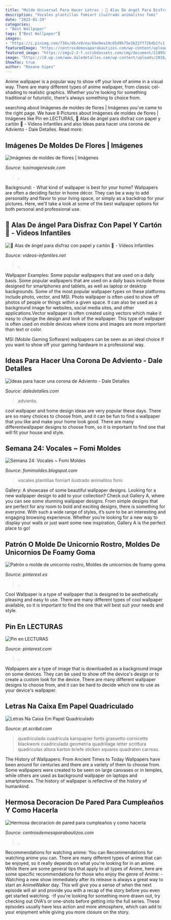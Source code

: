 ```yaml
---
title: "Molde Universal Para Hacer Letras : 🎯 Alas De ángel Para Disfraz Con Papel Y Cartón 🚀"
description: "Vocales plantillas fomiart ilustrado animalitos fomi"
date: "2022-01-29"
categories:
- "Best Wallpaper"
tags: ["Best Wallpaper"]
images:
- "https://i.pinimg.com/736x/6b/e9/ea/6be9ea19c05d9b75e3b22ff726db1fc1.jpg"
featuredImage: "https://centrosdemesaparabautizos.com/wp-content/uploads/2020/02/decoracion-de-pared-para-cumpleaños-de-30.jpg"
featured_image: "https://imgv2-2-f.scribdassets.com/img/document/21895456/original/5c9da0b4ef/1502574356"
image: "https://i0.wp.com/www.daledetalles.com/wp-content/uploads/2016/09/corona-de-adviento9.jpg"
ShowToc: true
author: "Roxane Sipes"
---
```



Anime wallpaper is a popular way to show off your love of anime in a visual way. There are many different types of anime wallpaper, from classic cel-shading to realistic graphics. Whether you're looking for something traditional or futuristic, there's always something to choice from.

	

		
searching about Imágenes de moldes de flores | Imágenes you've came to the right page. We have 8 Pictures about Imágenes de moldes de flores | Imágenes like Pin en LECTURAS, 🎯 Alas de ángel para disfraz con papel y cartón 🚀 - Videos Infantiles and also Ideas para hacer una corona de Adviento - Dale Detalles. Read more:
		
    
## Imágenes De Moldes De Flores | Imágenes

<img loading=lazy src="http://tusimagenesde.com/wp-content/uploads/2018/02/moldes-de-flores-1.jpg" onerror="this.onerror=null;this.src='https://tse2.mm.bing.net/th?id=OIP.1Co3q0-kOFyNBeZKasrhuAHaHo&amp;pid=15.1';" alt="Imágenes de moldes de flores | Imágenes">

_Source: tusimagenesde.com_

>. 

	

Background: - What kind of wallpaper is best for your home?
Wallpapers are often a deciding factor in home décor. They can be a way to add personality and flavor to your living space, or simply as a backdrop for your pictures. Here, we'll take a look at some of the best wallpaper options for both personal and professional use.

    
## 🎯 Alas De ángel Para Disfraz Con Papel Y Cartón 🚀 - Videos Infantiles

<img loading=lazy src="https://videos-infantiles.net/wp-content/uploads/2017/02/alas-de-angel-para-disfraz-con-p.jpg" onerror="this.onerror=null;this.src='https://tse2.mm.bing.net/th?id=OIP.xPiYCvMkSOSZMUPa9UbwcAHaEK&amp;pid=15.1';" alt="🎯 Alas de ángel para disfraz con papel y cartón 🚀 - Videos Infantiles">

_Source: videos-infantiles.net_

>. 

	

Wallpaper Examples: Some popular wallpapers that are used on a daily basis.
Some popular wallpapers that are used on a daily basis include those designed for smartphones and tablets, as well as laptop or desktop backgrounds. Some of the most popular wallpaper types on these platforms include photo, vector, and MSI. 
Photo wallpaper is often used to show off photos of people or things within a given space. It can also be used as a background image for websites, social media sites, and other applications.Vector wallpaper is often created using vectors which make it easy to change the design and look of the wallpaper. This type of wallpaper is often used on mobile devices where icons and images are more important than text or color. 

MSI (Mobile Gaming Software) wallpapers can be seen as an ideal choice if you want to show off your gaming hardware in a professional way.

    
## Ideas Para Hacer Una Corona De Adviento - Dale Detalles

<img loading=lazy src="https://i0.wp.com/www.daledetalles.com/wp-content/uploads/2016/09/corona-de-adviento9.jpg" onerror="this.onerror=null;this.src='https://tse3.mm.bing.net/th?id=OIP.ENzm1z2kiQLu9A-jjAaKJQHaHr&amp;pid=15.1';" alt="Ideas para hacer una corona de Adviento - Dale Detalles">

_Source: daledetalles.com_

>adviento. 

	

cool wallpaper and home design ideas are very popular these days. There are so many choices to choose from, and it can be fun to find a wallpaper that you like and make your home look good. There are many differentwallpaper designs to choose from, so it is important to find one that will fit your house and style.

    
## Semana 24: Vocales ~ Fomi Moldes

<img loading=lazy src="http://2.bp.blogspot.com/-VVp99ksfH-I/VNPDxVuEDFI/AAAAAAAAExc/gwWzsPz4z9w/s1600/Revista%2BFomiart%2BFeb%2B2014007.jpg" onerror="this.onerror=null;this.src='https://tse4.mm.bing.net/th?id=OIP.7ln51wZAWf61Ukbaj2i0wgHaKM&amp;pid=15.1';" alt="Semana 24: Vocales ~ Fomi Moldes">

_Source: fomimoldes.blogspot.com_

>vocales plantillas fomiart ilustrado animalitos fomi. 

	

Gallery: A showcase of some beautiful wallpaper designs.
Looking for a new wallpaper design to add to your collection? Check out Gallery A, where you can see some stunning wallpaper designs. From simple designs that are perfect for any room to bold and exciting designs, there is something for everyone. With such a wide range of styles, it’s sure to be an interesting and engaging browsing experience. Whether you’re looking for a new way to display your walls or just want some new inspiration, Gallery A is the perfect place to go!





	
	
    
## Patrón O Molde De Unicornio Rostro, Moldes De Unicornios De Foamy Goma

<img loading=lazy src="https://i.pinimg.com/736x/6b/e9/ea/6be9ea19c05d9b75e3b22ff726db1fc1.jpg" onerror="this.onerror=null;this.src='https://tse2.mm.bing.net/th?id=OIP.buuxCuP_bKJn69yUgq9ShwHaNK&amp;pid=15.1';" alt="Patrón o molde de unicornio rostro, Moldes de unicornios de foamy goma">

_Source: pinterest.es_

>. 

	

Cool Wallpaper is a type of wallpaper that is designed to be aesthetically pleasing and easy to use. There are many different types of cool wallpaper available, so it is important to find the one that will best suit your needs and style.

    
## Pin En LECTURAS

<img loading=lazy src="https://i.pinimg.com/736x/a4/5c/e3/a45ce373fca3ff8a904dbc2c1336208b.jpg" onerror="this.onerror=null;this.src='https://tse1.mm.bing.net/th?id=OIP.YpcmMkMgMgpjYJRv3ojftgHaKe&amp;pid=15.1';" alt="Pin en LECTURAS">

_Source: pinterest.com_

>. 

	

Wallpapers are a type of image that is downloaded as a background image on some devices. They can be used to show off the device's design or to create a custom look for the device. There are many different wallpaper designs to choose from, and it can be hard to decide which one to use as your device's wallpaper.

    
## Letras Na Caixa Em Papel Quadriculado

<img loading=lazy src="https://imgv2-2-f.scribdassets.com/img/document/21895456/original/5c9da0b4ef/1502574356" onerror="this.onerror=null;this.src='https://tse1.mm.bing.net/th?id=OIP.4SaOTlrlVu6HWJh4jOFCKQDhEs&amp;pid=15.1';" alt="Letras Na Caixa Em Papel Quadriculado">

_Source: pt.scribd.com_

>quadriculado cuadricula karopapier fonts grassetto cornicette blackwork cuadriculado geometria quadrillage letter scrittura quadriculas altura karton briefe sticken squares quadraten carreau. 

	

The History of Wallpapers: From Ancient Times to Today
Wallpapers have been around for centuries and there are a variety of them to choose from. Some wallpapers were created to be seen on large canvases or in temples, while others are used as background wallpaper on laptops and smartphones. The history of wallpaper is reflective of the history of humankind.

    
## Hermosa Decoracion De Pared Para Cumpleaños Y Como Hacerla

<img loading=lazy src="https://centrosdemesaparabautizos.com/wp-content/uploads/2020/02/decoracion-de-pared-para-cumpleaños-de-30.jpg" onerror="this.onerror=null;this.src='https://tse3.mm.bing.net/th?id=OIP.AfGbIGPQEbadbBY-qv-DZgAAAA&amp;pid=15.1';" alt="Hermosa decoracion de pared para cumpleaños y como hacerla">

_Source: centrosdemesaparabautizos.com_

>. 

	

Recommendations for watching anime: You can
Recommendations for watching anime you can. There are many different types of anime that can be enjoyed, so it really depends on what you're looking for in an anime. While there are some general tips that apply to all types of Anime, here are some specific recommendations for those who enjoy the genre of Anime: 
-Watching a new show immediately after its release is always a great way to start an AnimeWalker day. This will give you a sense of when the next episode will air and provide you with a recap of the story before you even get started watching. 
-If you're looking for something more drawn out, try checking out OVA's or one-shots before getting into the full series. These episodes usually have less action and more atmosphere, which can add to your enjoyment while giving you more closure on the story.

